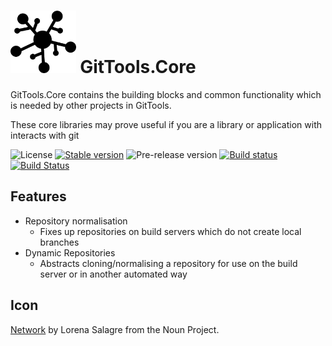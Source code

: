 <h1>
   <img src="logo/GitTools_logo.svg" alt="Network" height="100">
   GitTools.Core
</h1>

GitTools.Core contains the building blocks and common functionality which is needed by other projects in GitTools.

These core libraries may prove useful if you are a library or application with interacts with git

![License][license]
[![Stable version][nuget-stable-badge]][nuget-stable]
![Pre-release version][nuget-pre-badge]
[![Build status][appveyor-badge]][appveyor]
[![Build Status][travis-badge]][travis]

## Features
 - Repository normalisation
    - Fixes up repositories on build servers which do not create local branches
 - Dynamic Repositories
    - Abstracts cloning/normalising a repository for use on the build server or in another automated way


## Icon
[Network][network] by Lorena Salagre from the Noun Project.


   [license]:              https://img.shields.io/github/license/gittools/gittools.core.svg
   [nuget-stable-badge]:   https://img.shields.io/nuget/v/GitTools.Core.svg?maxAge=2592000
   [nuget-stable]:         https://www.nuget.org/packages/GitTools.Core/
   [nuget-pre-badge]:      https://img.shields.io/nuget/vpre/gittools.core.svg
   [appveyor-badge]:       https://ci.appveyor.com/api/projects/status/jtc2o9tql0qqcc9w?svg=true
   [appveyor]:             https://ci.appveyor.com/project/GitTools/gittools-core
   [travis-badge]:         https://travis-ci.org/GitTools/GitTools.Core.svg?branch=master
   [travis]:               https://travis-ci.org/GitTools/GitTools.Core
   [network]:              https://thenounproject.com/term/network/60865/